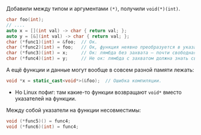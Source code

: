 Добавили между типом и аргументами `(*)`, получили `void(*)(int)`.

```c++
char foo(int);
// ....
auto x = [](int val) -> char { return val; };
auto y = [&](int val) -> char { return val; };
char (*func1)(int) = &foo;  // Ок.
char (*func2)(int) = foo;   // Ок, функция неявно преобразуется в указатель на себя.
char (*func3)(int) = x;     // Ок: лямбда без захвата — почти свободная функция.
char (*func4)(int) = y;     // Не ок: лямбда с захватом должна знать своё состояние.
```

А ещё функции и данные могут вообще в совсем разной памяти лежать:
```c++
void *x = static_cast<void*>(&foo);  // Ошибка компиляции.
```
* Но Linux пофиг: там какие-то функции возвращают `void*` вместо указателей на функции.

Между собой указатели на функции несовместимы:
```c++
void (*func5)() = func4;
void (*func6)(int) = func4;
```

